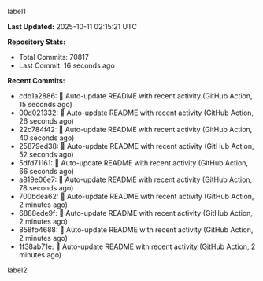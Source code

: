 
label1 
<!-- ACTIVITY_START -->
**Last Updated:** 2025-10-11 02:15:21 UTC

**Repository Stats:**
- Total Commits: 70817
- Last Commit: 16 seconds ago

**Recent Commits:**
- cdb1a2886: 🤖 Auto-update README with recent activity (GitHub Action, 15 seconds ago)
- 00d021332: 🤖 Auto-update README with recent activity (GitHub Action, 26 seconds ago)
- 22c784f42: 🤖 Auto-update README with recent activity (GitHub Action, 40 seconds ago)
- 25879ed38: 🤖 Auto-update README with recent activity (GitHub Action, 52 seconds ago)
- 5dfd71161: 🤖 Auto-update README with recent activity (GitHub Action, 66 seconds ago)
- a819e06e7: 🤖 Auto-update README with recent activity (GitHub Action, 78 seconds ago)
- 700bdea62: 🤖 Auto-update README with recent activity (GitHub Action, 2 minutes ago)
- 6888ede9f: 🤖 Auto-update README with recent activity (GitHub Action, 2 minutes ago)
- 858fb4688: 🤖 Auto-update README with recent activity (GitHub Action, 2 minutes ago)
- 1f38ab71e: 🤖 Auto-update README with recent activity (GitHub Action, 2 minutes ago)
<!-- ACTIVITY_END -->

label2
